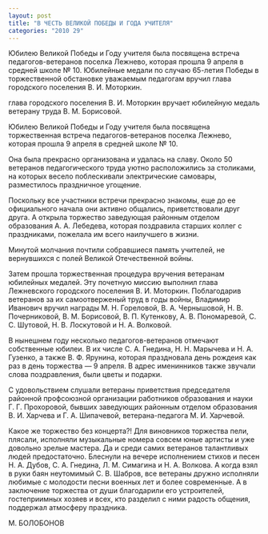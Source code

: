```yaml
---
layout: post
title: "В ЧЕСТЬ ВЕЛИКОЙ ПОБЕДЫ И ГОДА УЧИТЕЛЯ"
categories: "2010 29"
---
```


Юбилею Великой Победы и Году учителя была посвящена встреча педагогов-ветеранов поселка Лежнево, которая прошла 9 апреля в средней школе № 10. Юбилейные медали по случаю 65-летия Победы в торжественной обстановке уважаемым педагогам вручил глава городского поселения В. И. Моторкин.

глава городского поселения В. И. Моторкин вручает юбилейную медаль ветерану труда В. М. Борисовой.



Юбилею Великой Победы и Году учителя была посвящена торжественная встреча педагогов-ветеранов поселка Лежнево, которая прошла 9 апреля в средней школе № 10.

Она была прекрасно организована и удалась на славу. Около 50 ветеранов педагогического труда уютно расположились за столиками, на которых весело поблескивали электрические самовары, разместилось праздничное угощение.

Поскольку все участники встречи прекрасно знакомы, еще до ее официального начала они активно общались, приветствовали друг друга. А открыла торжество заведующая районным отделом образования А. А. Лебедева, которая поздравила старших коллег с праздниками, пожелала им всего наилучшего в жизни.

Минутой молчания почтили собравшиеся память учителей, не вернувшихся с полей Великой Отечественной войны.

Затем прошла торжественная процедура вручения ветеранам юбилейных медалей. Эту почетную миссию выполнил глава Лежневского городского поселения В. И. Моторкин. Поблагодарив ветеранов за их самоотверженый труд в годы войны, Владимир Иванович вручил награды М. Н. Гореловой, В. А. Чернышовой, Н. В. Почерниковой, В. М. Борисовой, В. П. Кутенкову, А. В. Пономаревой, С. С. Шутовой, Н. В. Лоскутовой и Н. А. Волковой.

В нынешнем году несколько педагогов-ветеранов отмечают собственные юбилеи. В их числе С. А. Гнедина, Н. Н. Марычева и Н. А. Гузенко, а также В. Ф. Ярунина, которая праздновала день рождеия как раз в день торжества — 9 апреля.  В адрес именинников также звучали слова поздравления, были цветы и подарки.

С удовольствием слушали ветераны приветствия председателя районной профсоюзной организации работников образования и науки Г. Г. Прохоровой, бывших заведующих районным отделом образования В. И. Харчева и Г. А. Шипачевой, ветерана-педагога М. И. Харчевой.

Какое же торжество без концерта?! Для виновников торжества пели, плясали, исполняли музыкальные номера совсем юные артисты и уже довольно зрелые мастера. Да и среди самих ветеранов талантливых людей предостаточно. Блеснули на вечере исполнением стихов и песен Н. А. Дубов, С. А. Гнедина, Л. М. Симагина и Н. А. Волкова. А когда взял в руки баян неутомимый С. В. Шабров, все ветераны дружно исполняли любимые с молодости песни военных лет и более современные. А в заключение торжества от души благодарили его устроителей, гостеприимных хозяев и всех, кто разделил с ними радость общения, поддержал атмосферу праздника.

М. БОЛОБОНОВ



